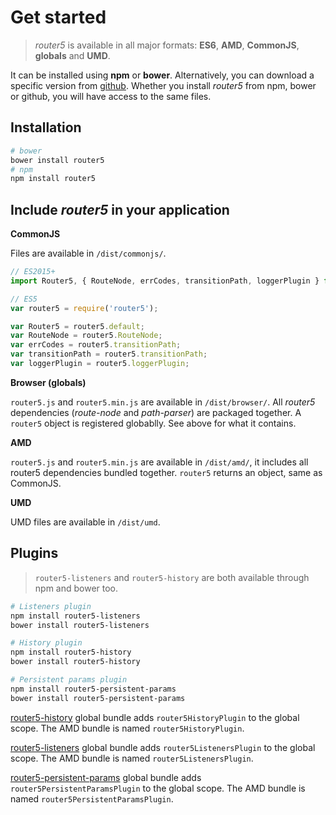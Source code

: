 # Get started

> _router5_ is available in all major formats: __ES6__, __AMD__, __CommonJS__, __globals__ and __UMD__.

It can be installed using __npm__ or __bower__. Alternatively, you can download a specific version
from [github](https://github.com/router5/router5/releases). Whether you install _router5_ from npm, bower or github,
you will have access to the same files.


## Installation

```sh
# bower
bower install router5
# npm
npm install router5
```

## Include _router5_ in your application

__CommonJS__

Files are available in `/dist/commonjs/`.

```javascript
// ES2015+
import Router5, { RouteNode, errCodes, transitionPath, loggerPlugin } from 'router5';

// ES5
var router5 = require('router5');

var Router5 = router5.default;
var RouteNode = router5.RouteNode;
var errCodes = router5.transitionPath;
var transitionPath = router5.transitionPath;
var loggerPlugin = router5.loggerPlugin;
```

__Browser (globals)__

`router5.js` and `router5.min.js` are available in `/dist/browser/`. All _router5_ dependencies (_route-node_ and _path-parser_)
are packaged together. A `router5` object is registered globablly. See above for what it contains.

__AMD__

`router5.js` and `router5.min.js` are available in `/dist/amd/`, it includes all router5 dependencies bundled
together. `router5` returns an object, same as CommonJS.

__UMD__

UMD files are available in `/dist/umd`.


## Plugins

> `router5-listeners` and `router5-history` are both available through npm and bower too.

```sh
# Listeners plugin
npm install router5-listeners
bower install router5-listeners

# History plugin
npm install router5-history
bower install router5-history

# Persistent params plugin
npm install router5-persistent-params
bower install router5-persistent-params
```

[router5-history](https://github.com/router5/router5-history) global bundle adds `router5HistoryPlugin` to the global scope. The AMD
bundle is named `router5HistoryPlugin`.

[router5-listeners](https://github.com/router5/router5-listeners) global bundle adds `router5ListenersPlugin` to the global scope. The AMD
bundle is named `router5ListenersPlugin`.

[router5-persistent-params](https://github.com/router5/router5-persistent-params) global bundle adds `router5PersistentParamsPlugin` to the global scope. The AMD bundle is named `router5PersistentParamsPlugin`.
